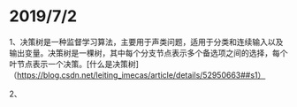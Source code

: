 2019/7/2
===========
  1、决策树是一种监督学习算法，主要用于声类问题，适用于分类和连续输入以及输出变量。决策树是一棵树，其中每个分支节点表示多个备选项之间的选择，每个叶节点表示一个决策。[什么是决策树]（https://blog.csdn.net/leiting_imecas/article/details/52950663##s1）  
  
  2、
 

